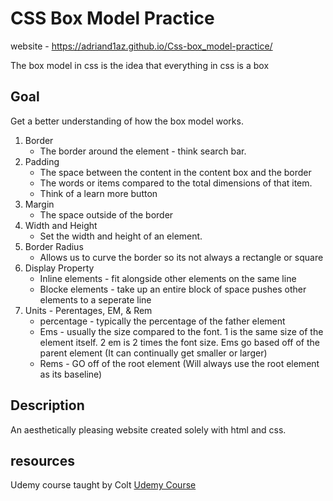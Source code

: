 # CSS Box Model Practice
website - https://adriand1az.github.io/Css-box_model-practice/

The box model in css is the idea that everything in css is a box
## Goal
Get a better understanding of how the box model works. 
1. Border
    - The border around the element - think search bar.    
2. Padding
    - The space between the content in the content box and the border
    - The words or items compared to the total dimensions of that item.
    - Think of a learn more button
3. Margin
    - The space outside of the border
4. Width and Height
    - Set the width and height of an element.
5. Border Radius
    - Allows us to curve the border so its not always a rectangle or square
6. Display Property
    - Inline elements - fit alongside other elements on the same line
    - Blocke elements - take up an entire block of space pushes other elements to a seperate line
7. Units - Perentages, EM, & Rem
    - percentage - typically the percentage of the father element
    - Ems - usually the size compared to the font. 1 is the same size of the element itself. 2 em is 2 times the font size. Ems go based off of the parent element (It can continually get smaller or larger)
    - Rems - GO off of the root element (Will always use the root element as its baseline)
## Description
An aesthetically pleasing website created solely with html and css.
## resources
Udemy course taught by Colt
[Udemy Course](https://www.udemy.com/course/the-web-developer-bootcamp/learn/lecture/21917680#overview)
